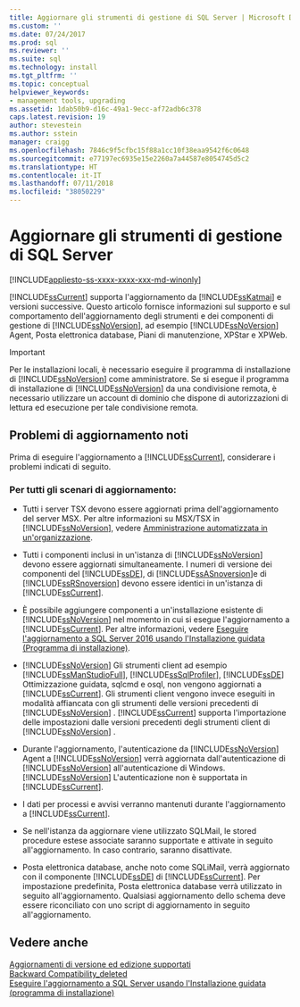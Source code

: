 ```yaml
---
title: Aggiornare gli strumenti di gestione di SQL Server | Microsoft Docs
ms.custom: ''
ms.date: 07/24/2017
ms.prod: sql
ms.reviewer: ''
ms.suite: sql
ms.technology: install
ms.tgt_pltfrm: ''
ms.topic: conceptual
helpviewer_keywords:
- management tools, upgrading
ms.assetid: 1dab50b9-d16c-49a1-9ecc-af72adb6c378
caps.latest.revision: 19
author: stevestein
ms.author: sstein
manager: craigg
ms.openlocfilehash: 7846c9f5cfbc15f88a1cc10f38eaa9542f6c0648
ms.sourcegitcommit: e77197ec6935e15e2260a7a44587e8054745d5c2
ms.translationtype: HT
ms.contentlocale: it-IT
ms.lasthandoff: 07/11/2018
ms.locfileid: "38050229"
---
```

# <a name="upgrade-sql-server-management-tools"></a>Aggiornare gli strumenti di gestione di SQL Server

[!INCLUDE[appliesto-ss-xxxx-xxxx-xxx-md-winonly](../../includes/appliesto-ss-xxxx-xxxx-xxx-md-winonly.md)]

[!INCLUDE[ssCurrent](../../includes/sscurrent-md.md)] supporta l'aggiornamento da [!INCLUDE[ssKatmai](../../includes/sskatmai-md.md)] e versioni successive. Questo articolo fornisce informazioni sul supporto e sul comportamento dell'aggiornamento degli strumenti e dei componenti di gestione di [!INCLUDE[ssNoVersion](../../includes/ssnoversion-md.md)], ad esempio [!INCLUDE[ssNoVersion](../../includes/ssnoversion-md.md)] Agent, Posta elettronica database, Piani di manutenzione, XPStar e XPWeb.  
  
> [!IMPORTANT]  
>  Per le installazioni locali, è necessario eseguire il programma di installazione di [!INCLUDE[ssNoVersion](../../includes/ssnoversion-md.md)] come amministratore. Se si esegue il programma di installazione di [!INCLUDE[ssNoVersion](../../includes/ssnoversion-md.md)] da una condivisione remota, è necessario utilizzare un account di dominio che dispone di autorizzazioni di lettura ed esecuzione per tale condivisione remota.  
  
## <a name="known-upgrade-issues"></a>Problemi di aggiornamento noti  
Prima di eseguire l'aggiornamento a [!INCLUDE[ssCurrent](../../includes/sscurrent-md.md)], considerare i problemi indicati di seguito.  
  
### <a name="for-all-upgrade-scenarios"></a>Per tutti gli scenari di aggiornamento:  
  
- Tutti i server TSX devono essere aggiornati prima dell'aggiornamento del server MSX. Per altre informazioni su MSX/TSX in [!INCLUDE[ssNoVersion](../../includes/ssnoversion-md.md)], vedere [Amministrazione automatizzata in un'organizzazione](http://msdn.microsoft.com/library/44d8365b-42bd-4955-b5b2-74a8a9f4a75f).  
  
-   Tutti i componenti inclusi in un'istanza di [!INCLUDE[ssNoVersion](../../includes/ssnoversion-md.md)] devono essere aggiornati simultaneamente. I numeri di versione dei componenti del [!INCLUDE[ssDE](../../includes/ssde-md.md)], di [!INCLUDE[ssASnoversion](../../includes/ssasnoversion-md.md)]e di [!INCLUDE[ssRSnoversion](../../includes/ssrsnoversion-md.md)] devono essere identici in un'istanza di [!INCLUDE[ssCurrent](../../includes/sscurrent-md.md)].  
  
-   È possibile aggiungere componenti a un'installazione esistente di [!INCLUDE[ssNoVersion](../../includes/ssnoversion-md.md)] nel momento in cui si esegue l'aggiornamento a [!INCLUDE[ssCurrent](../../includes/sscurrent-md.md)]. Per altre informazioni, vedere [Eseguire l'aggiornamento a SQL Server 2016 usando l'Installazione guidata &#40;Programma di installazione&#41;](../../database-engine/install-windows/upgrade-sql-server-using-the-installation-wizard-setup.md).  
  
-   [!INCLUDE[ssNoVersion](../../includes/ssnoversion-md.md)] Gli strumenti client ad esempio [!INCLUDE[ssManStudioFull](../../includes/ssmanstudiofull-md.md)], [!INCLUDE[ssSqlProfiler](../../includes/sssqlprofiler-md.md)], [!INCLUDE[ssDE](../../includes/ssde-md.md)] Ottimizzazione guidata, sqlcmd e osql, non vengono aggiornati a [!INCLUDE[ssCurrent](../../includes/sscurrent-md.md)]. Gli strumenti client vengono invece eseguiti in modalità affiancata con gli strumenti delle versioni precedenti di [!INCLUDE[ssNoVersion](../../includes/ssnoversion-md.md)] . [!INCLUDE[ssCurrent](../../includes/sscurrent-md.md)] supporta l'importazione delle impostazioni dalle versioni precedenti degli strumenti client di [!INCLUDE[ssNoVersion](../../includes/ssnoversion-md.md)] .  
  
-   Durante l'aggiornamento, l'autenticazione da [!INCLUDE[ssNoVersion](../../includes/ssnoversion-md.md)] Agent a [!INCLUDE[ssNoVersion](../../includes/ssnoversion-md.md)] verrà aggiornata dall'autenticazione di [!INCLUDE[ssNoVersion](../../includes/ssnoversion-md.md)] all'autenticazione di Windows. [!INCLUDE[ssNoVersion](../../includes/ssnoversion-md.md)] L'autenticazione non è supportata in [!INCLUDE[ssCurrent](../../includes/sscurrent-md.md)].  
  
-   I dati per processi e avvisi verranno mantenuti durante l'aggiornamento a [!INCLUDE[ssCurrent](../../includes/sscurrent-md.md)].  
  
-   Se nell'istanza da aggiornare viene utilizzato SQLMail, le stored procedure estese associate saranno supportate e attivate in seguito all'aggiornamento. In caso contrario, saranno disattivate.  
  
-   Posta elettronica database, anche noto come SQLiMail, verrà aggiornato con il componente [!INCLUDE[ssDE](../../includes/ssde-md.md)] di [!INCLUDE[ssCurrent](../../includes/sscurrent-md.md)]. Per impostazione predefinita, Posta elettronica database verrà utilizzato in seguito all'aggiornamento. Qualsiasi aggiornamento dello schema deve essere riconciliato con uno script di aggiornamento in seguito all'aggiornamento.  
  
## <a name="see-also"></a>Vedere anche  
 [Aggiornamenti di versione ed edizione supportati](../../database-engine/install-windows/supported-version-and-edition-upgrades.md)   
 [Backward Compatibility_deleted](http://msdn.microsoft.com/library/15d9117e-e2fa-4985-99ea-66a117c1e9fd)   
 [Eseguire l'aggiornamento a SQL Server usando l'Installazione guidata &#40;programma di installazione&#41;](../../database-engine/install-windows/upgrade-sql-server-using-the-installation-wizard-setup.md)  
  
  
